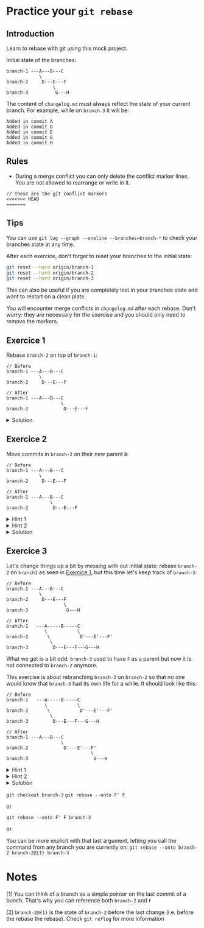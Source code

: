 # Practice your `git rebase`

## Introduction

Learn to rebase with git using this mock project.

Initial state of the branches:
```
branch-1 ---A---B---C
            \
branch-2     D---E---F
                 \
branch-3          G---H
```

The content of `changelog.md` must always reflect the state of your current branch. For example, while on `branch-3` it will be:
```
Added in commit A
Added in commit D
Added in commit E
Added in commit G
Added in commit H
```

## Rules

 - During a merge conflict you can only delete the conflict marker lines. You are not allowed to rearrange or write in it.
 ```
// Those are the git conflict markers
<<<<<<< HEAD
=======
```

## Tips

You can use `git log --graph --oneline --branches=branch-*` to check your branches state at any time.

After each exercice, don't forget to reset your branches to the initial state:
```bash
git reset --hard origin/branch-1
git reset --hard origin/branch-2
git reset --hard origin/branch-3
```

This can also be useful if you are completely lost in your branches state and want to restart on a clean plate.

You will encounter merge conflicts in `changelog.md` after each rebase. Don't worry: they are necessary for the exercise and you should only need to remove the markers.

## Exercice 1

Rebase `branch-2` on top of `branch-1`:
```
// Before
branch-1 ---A---B---C
            \
branch-2     D---E---F

// After
branch-1 ---A---B---C
                    \
branch-2             D---E---F
```

<details>
  <summary>Solution</summary>

    git checkout branch-2
    git rebase branch-1

</details>

## Exercice 2

Move commits in `branch-2` on their new parent `B`:
```
// Before
branch-1 ---A---B---C
            \
branch-2     D---E---F

// After
branch-1 ---A---B---C
                \
branch-2         D---E---F
```

<details>
  <summary>Hint 1</summary>

    --onto

</details>

<details>
  <summary>Hint 2</summary>

    git rebase --onto <new-parent> <old-parent>

</details>

<details>
  <summary>Solution</summary>

    git checkout branch-2
    git rebase --onto b7fb633 7b26bca7
                        ^         ^
                        B         A

</details>

## Exercice 3

Let's change things up a bit by messing with out initial state: rebase `branch-2` on `branch1` as seen in [Exercice 1](#exercise-1), but this time let's keep track of `branch-3`:
```
// Before
branch-1 ---A---B---C
            \
branch-2     D---E---F
                     \
branch-3              G---H

// After
branch-1   ---A-----B-----C
              \           \
branch-2       \           D'---E'---F'
                \
branch-3         D---E---F---G---H
```

What we get is a bit odd: `branch-3` used to have `F` as a parent but now it is not connected to `branch-2` anymore.

This exercise is about rebranching `branch-3` on `branch-2` so that no one would know that `branch-3` had its own life for a while. It should look like this:
```
// Before
branch-1   ---A-----B-----C
              \           \
branch-2       \           D'---E'---F'
                \
branch-3         D---E---F---G---H

// After
branch-1 ---A---B---C
                    \
branch-2             D'---E'---F'
                               \
branch-3                        G---H
```

<details>
  <summary>Hint 1</summary>

  If you try to rebase `branch-3` on `branch-2` now, you will put all commits from `branch-3` to the top of `branch-2` `(REBASE 1/5)`, reaching this state:
  
    branch-1   ---A-----B-----C
                              \
    branch-2                   D'---E'---F'
                                         \
    branch-3                              D---E---F---G---H

  This is not what we are looking for since `D', E', F'` and `D, E, F` are redondant. That happens because, even though `D'`, `E'` and `F'` have the same name as before (the prime `'` symbol is only added here for clearness), they changed slightly when fixing the conflicts from the `branch-2` to `branch-1` rebase. This means that they are now different from `D`, `E` and `F` and git cannot fast-forward them anymore.

</details>

<details>
  <summary>Hint 2</summary>
            
  We do know that they are the same commits and that `branch-3` shares its commits with `branch-2` right up until `F'/F`. So we can explicitely tell git to:
   - put on top of the new `branch-2` (`F'` or `branch-2` [1])
   - every commit from the old `branch-2` (`F` or `branch-2@{1}` [2])
   - upto the head of `branch-3` (`H` or `branch-3`).
</details>

<details>
  <summary>Solution</summary>
            
  If you are on `branch-3` this can be done with `git rebase --onto branch-2 branch-2@{1}`

  If you have done it correctly, you should only rebase 2 commits `(REBASE 1/2)` -- the commits we are moving `G` and `F` -- and the final state should not have any duplicated commit name.
</details>


`git checkout branch-3`
`git rebase --onto F' F`

or

`git rebase --onto F' F branch-3`

or

You can be more explicit with that last argument, letting you call the command from any branch you are currently on:
`git rebase --onto branch-2 branch-2@{1} branch-3`




# Notes
[1] You can think of a branch as a simple pointer on the last commit of a bunch. That's why you can reference both `branch-2` and `F`

[2] `branch-2@{1}` is the state of `branch-2` before the last change (i.e. before the rebase the rebase). 
Check `git reflog` for more information
